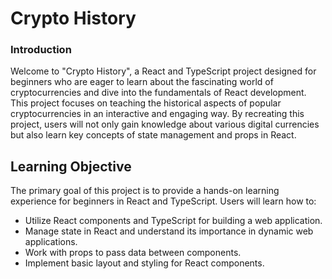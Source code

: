 # Crypto History

### Introduction

Welcome to "Crypto History", a React and TypeScript project designed for beginners who are eager to learn about the fascinating world of cryptocurrencies and dive into the fundamentals of React development. This project focuses on teaching the historical aspects of popular cryptocurrencies in an interactive and engaging way. By recreating this project, users will not only gain knowledge about various digital currencies but also learn key concepts of state management and props in React.

## Learning Objective
The primary goal of this project is to provide a hands-on learning experience for beginners in React and TypeScript. Users will learn how to:

* Utilize React components and TypeScript for building a web application.
* Manage state in React and understand its importance in dynamic web applications.
* Work with props to pass data between components.
* Implement basic layout and styling for React components.